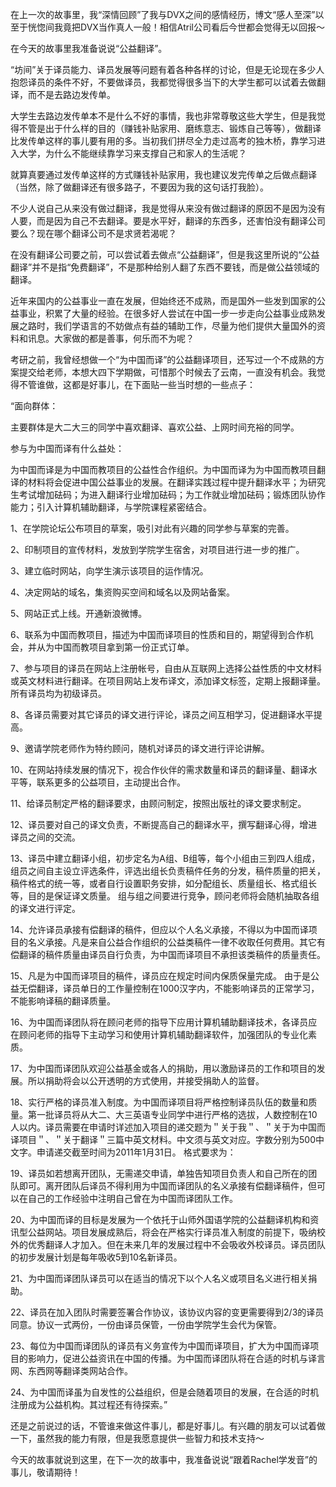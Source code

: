 在上一次的故事里，我“深情回顾”了我与DVX之间的感情经历，博文“感人至深”以至于恍惚间我竟把DVX当作真人一般！相信Atril公司看后今世都会觉得无以回报～

在今天的故事里我准备说说“公益翻译”。

“坊间”关于译员能力、译员发展等问题有着各种各样的讨论，但是无论现在多少人抱怨译员的条件不好，不要做译员，我都觉得很多当下的大学生都可以试着去做翻译，而不是去路边发传单。

大学生去路边发传单本不是什么不好的事情，我也非常尊敬这些大学生，但是我觉得不管是出于什么样的目的（赚钱补贴家用、磨练意志、锻炼自己等等），做翻译比发传单这样的事儿要有用的多。当初我们拼尽全力走过高考的独木桥，靠学习进入大学，为什么不能继续靠学习来支撑自己和家人的生活呢？

就算真要通过发传单这样的方式赚钱补贴家用，我也建议发完传单之后做点翻译（当然，除了做翻译还有很多路子，不要因为我的这句话打我脸）。

不少人说自己从来没有做过翻译，我是觉得从来没有做过翻译的原因不是因为没有人要，而是因为自己不去翻译。要是水平好，翻译的东西多，还害怕没有翻译公司要么？现在哪个翻译公司不是求贤若渴呢？

在没有翻译公司要之前，可以尝试着去做点“公益翻译”，但是我这里所说的“公益翻译”并不是指“免费翻译”，不是那种给别人翻了东西不要钱，而是做公益领域的翻译。

近年来国内的公益事业一直在发展，但始终还不成熟，而是国外一些发到国家的公益事业，积累了大量的经验。在很多好人尝试在中国一步一步走向公益事业成熟发展之路时，我们学语言的不妨做点有益的辅助工作，尽量为他们提供大量国外的资料和讯息。大家做的都是善事，何乐而不为呢？

考研之前，我曾经想做一个“为中国而译”的公益翻译项目，还写过一个不成熟的方案提交给老师，本想大四下学期做，可惜那个时候去了云南，一直没有机会。我觉得不管谁做，这都是好事儿，在下面贴一些当时想的一些点子：

“面向群体：

主要群体是大二大三的同学中喜欢翻译、喜欢公益、上网时间充裕的同学。

参与为中国而译有什么益处：

为中国而译是为中国而教项目的公益性合作组织。为中国而译为为中国而教项目翻译的材料将会促进中国公益事业的发展。在翻译实践过程中提升翻译水平；为研究生考试增加砝码；为进入翻译行业增加砝码；为工作就业增加砝码；锻炼团队协作能力；引入计算机辅助翻译，与学院课程紧密结合。

1、在学院论坛公布项目的草案，吸引对此有兴趣的同学参与草案的完善。

2、印制项目的宣传材料，发放到学院学生宿舍，对项目进行进一步的推广。

3、建立临时网站，向学生演示该项目的运作情况。

4、决定网站的域名，集资购买空间和域名以及网站备案。

5、网站正式上线。开通新浪微博。

6、联系为中国而教项目，描述为中国而译项目的性质和目的，期望得到合作机会，并从为中国而教项目拿到第一份正式订单。

7、参与项目的译员在网站上注册帐号，自由从互联网上选择公益性质的中文材料或英文材料进行翻译。在项目网站上发布译文，添加译文标签，定期上报翻译量。所有译员均为初级译员。

8、各译员需要对其它译员的译文进行评论，译员之间互相学习，促进翻译水平提高。

9、邀请学院老师作为特约顾问，随机对译员的译文进行评论讲解。

10、在网站持续发展的情况下，视合作伙伴的需求数量和译员的翻译量、翻译水平等，联系更多的公益项目，主动提出合作。

11、给译员制定严格的翻译要求，由顾问制定，按照出版社的译文要求制定。

12、译员要对自己的译文负责，不断提高自己的翻译水平，撰写翻译心得，增进译员之间的交流。

13、译员中建立翻译小组，初步定名为A组、B组等，每个小组由三到四人组成，组员之间自主设立评选条件，评选出组长负责稿件任务的分发，稿件质量的把关，稿件格式的统一等，或者自行设置职务安排，如分配组长、质量组长、格式组长等，目的是保证译文质量。
组与组之间要进行竞争，顾问老师将会随机抽取各组的译文进行评定。

14、允许译员承接有偿翻译的稿件，但应以个人名义承接，不得以为中国而译项目的名义承接。凡是来自公益合作组织的公益类稿件一律不收取任何费用。其它有偿翻译的稿件质量由译员自行负责，为中国而译项目不承担该类稿件的质量责任。

15、凡是为中国而译项目的稿件，译员应在规定时间内保质保量完成。 由于是公益无偿翻译，译员单日的工作量控制在1000汉字内，不能影响译员的正常学习，不能影响译稿的翻译质量。

16、为中国而译团队将在顾问老师的指导下应用计算机辅助翻译技术，各译员应在顾问老师的指导下主动学习和使用计算机辅助翻译软件，加强团队的专业化素质。

17、为中国而译团队欢迎公益基金或各人的捐助，用以激励译员的工作和项目的发展。所以捐助将会以公开透明的方式使用，并接受捐助人的监督。

18、实行严格的译员准入制度。为中国而译项目将严格控制译员队伍的数量和质量。第一批译员将从大二、大三英语专业同学中进行严格的选拔，人数控制在10人以内。译员需要在申请时详述加入项目的递交题为＂关于我＂、＂关于为中国而译项目＂、＂关于翻译＂三篇中英文材料。中文须与英文对应。字数分别为500中文字。申请递交截至时间为2011年1月31日。
格式要求为：

19、译员如若想离开团队，无需递交申请，单独告知项目负责人和自己所在的团队即可。离开团队后译员不得利用为中国而译团队的名义承接有偿翻译稿件，但可以在自己的工作经验中注明自己曾在为中国而译团队工作。

20、为中国而译的目标是发展为一个依托于山师外国语学院的公益翻译机构和资讯型公益网站。项目发展成熟后，将会在严格实行译员准入制度的前提下，吸纳校外的优秀翻译人才加入。但在未来几年的发展过程中不会吸收外校译员。译员团队的初步发展计划是每年吸收5到10名新译员。

21、为中国而译团队译员可以在适当的情况下以个人名义或项目名义进行相关捐助。

22、译员在加入团队时需要签署合作协议，该协议内容的变更需要得到2/3的译员同意。协议一式两份，一份由译员保管，一份由学院学生会代为保管。

23、每位为中国而译团队的译员有义务宣传为中国而译项目，扩大为中国而译项目的影响力，促进公益资讯在中国的传播。为中国而译团队将在合适的时机与译言网、东西网等翻译类网站合作。

24、为中国而译虽为自发性的公益组织，但是会随着项目的发展，在合适的时机注册成为公益机构。其过程还有待探索。”

还是之前说过的话，不管谁来做这件事儿，都是好事儿。有兴趣的朋友可以试着做一下，虽然我的能力有限，但是我愿意提供一些智力和技术支持～

今天的故事就说到这里，在下一次的故事中，我准备说说“跟着Rachel学发音”的事儿，敬请期待！